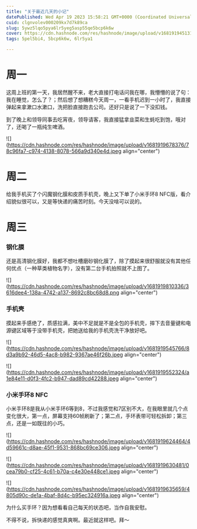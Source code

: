 ```yaml
---
title: "关于最近几天的小记"
datePublished: Wed Apr 19 2023 15:58:21 GMT+0000 (Coordinated Universal Time)
cuid: clgnvolev000209kx7d7k89ca
slug: 5ywz5lqo5pya6lr5yeg5asp55qe5bcp6k6w
cover: https://cdn.hashnode.com/res/hashnode/image/upload/v1681919451314/cd815561-744a-47b3-9c9e-771060b5b518.jpeg
tags: 5pel5bi4, 5bcp6k6w, 6lr5ya1

---
```


# 周一

这周上班的第一天，我居然醒不来，老大直接打电话问我在哪，我懵懵的说了句：我在睡觉，怎么了？；然后想了想糟糕今天周一，一看手机迟到一小时了，我直接弹起来拿漱口水漱口，洗把脸直接跑去公司。还好只是说了一下没扣钱。

到了晚上和领导同事去吃宵夜，领导请客，我直接猛拿韭菜和生蚝吃到饱，哦对了，还喝了一瓶纯生啤酒。

![](https://cdn.hashnode.com/res/hashnode/image/upload/v1681919678376/78c96fa7-c974-4138-8078-566a9d340e4d.jpeg align="center")

# 周二

给我手机买了个闪魔钢化膜和皮质手机壳，晚上又下单了小米手环8 NFC版，看介绍貌似很可以，又是等快递的痛苦时刻。今天没啥可以说的。

# 周三

### 钢化膜

还是高清钢化膜好，我都不想吐槽磨砂钢化膜了，除了摸起来很舒服就没有其他任何优点（一种草类植物名字），没有第二台手机拍照就不上图了。

![](https://cdn.hashnode.com/res/hashnode/image/upload/v1681919810336/3616dee4-138a-4742-a137-8692c8bc68d8.png align="center")

### 手机壳

摸起来手感绝了，质感拉满，美中不足就是不是全包的手机壳，摔下去音量键和电源键区域等于没带手机壳，把她送给我的手机壳洗干净放好吧。

![](https://cdn.hashnode.com/res/hashnode/image/upload/v1681919545766/8d3a9b92-46d5-4ac8-b982-9367ae46f26b.jpeg align="center")

![](https://cdn.hashnode.com/res/hashnode/image/upload/v1681919552324/a1e84e11-d0f3-4fc2-b947-dad89cd42288.jpeg align="center")

### 小米手环8 NFC

小米手环8是我从小米手环6等到8，不过我感觉和7区别不大，在我眼里就几个点变化很大，第一点，屏幕支持60帧刷新了；第二点，手环表带可轻松拆卸；第三点，还是一如既往的小巧。

![](https://cdn.hashnode.com/res/hashnode/image/upload/v1681919624464/4d59661c-d8ae-45f1-9531-868bc69ce306.jpeg align="center")

![](https://cdn.hashnode.com/res/hashnode/image/upload/v1681919630481/0cea79b0-cf25-4c61-b70a-c4e30e448ce1.jpeg align="center")

![](https://cdn.hashnode.com/res/hashnode/image/upload/v1681919635659/4805d90c-de1a-4baf-8d4c-b95ec324916a.jpeg align="center")

为什么买手环？因为想看看自己每天的状态吧，当作自我安慰。

不得不说，拆快递的感觉真爽啊。最近就这样吧。拜～